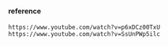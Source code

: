 
#### reference
```
https://www.youtube.com/watch?v=p6xDCz00TxU
https://www.youtube.com/watch?v=SsUnPWp5ilc
```
